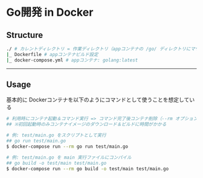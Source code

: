 # Go開発 in Docker

## Structure

```bash
./ # カレントディレクトリ = 作業ディレクトリ（appコンテナの /go/ ディレクトリにマウントされる）
|_ Dockerfile # appコンテナビルド設定
|_ docker-compose.yml # appコンテナ: golang:latest
```

***

## Usage

基本的に Dockerコンテナを以下のようにコマンドとして使うことを想定している

```bash
# 利用時にコンテナ起動＆コマンド実行 => コマンド完了後コンテナ削除（--rm オプション）
## ※初回起動時のみコンテナイメージのダウンロード＆ビルドに時間がかかる

# 例: test/main.go をスクリプトとして実行
## go run test/main.go
$ docker-compose run --rm go run test/main.go

# 例: test/main.go を main 実行ファイルにコンパイル
## go build -o test/main test/main.go
$ docker-compose run --rm go build -o test/main test/main.go
```
